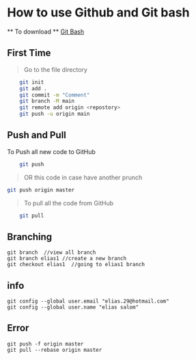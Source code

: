 # How to use Github and Git bash

** To download **
[Git Bash](https://gitforwindows.org/)

## First Time
> Go to the file directory
```sh
    git init 
    git add .
    git commit -m "Comment"
    git branch -M main
    git remote add origin <repostory>
    git push -u origin main
```
## Push and Pull
To Push all new code to GitHub
```sh
    git push 
```
> OR this code in case have another prunch
```sh
git push origin master
```
> To pull all the code from GitHub
```sh
    git pull
```
## Branching

    git branch  //view all branch
    git branch elias1 //create a new branch
    git checkout elias1  //going to elias1 branch

## info
	git config --global user.email "elias.29@hotmail.com"
	git config --global user.name "elias salom"

## Error
    git push -f origin master
    git pull --rebase origin master
